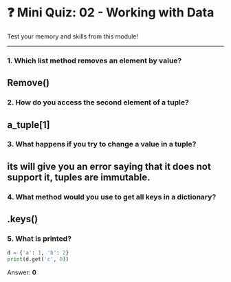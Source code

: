 # ❓ Mini Quiz: 02 - Working with Data

Test your memory and skills from this module!

---

### 1. Which list method removes an element by value?
Remove()
---

### 2. How do you access the second element of a tuple?
a_tuple[1]
---

### 3. What happens if you try to change a value in a tuple?
its will give you an error saying that it does not support it, tuples are immutable. 
---

### 4. What method would you use to get all keys in a dictionary?
.keys()
---

### 5. What is printed?

```python
d = {'a': 1, 'b': 2}
print(d.get('c', 0))
```

Answer: __0__
